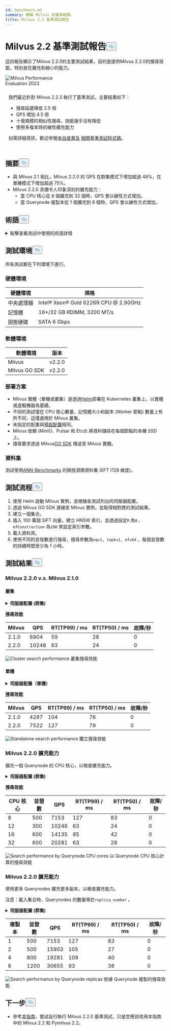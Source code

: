 ```yaml
---
id: benchmark.md
summary: 瞭解 Milvus 的基準結果。
title: Milvus 2.2 基準測試報告
---
```

<h1 id="Milvus-22-Benchmark-Test-Report" class="common-anchor-header">Milvus 2.2 基準測試報告<button data-href="#Milvus-22-Benchmark-Test-Report" class="anchor-icon" translate="no">
      <svg translate="no"
        aria-hidden="true"
        focusable="false"
        height="20"
        version="1.1"
        viewBox="0 0 16 16"
        width="16"
      >
        <path
          fill="#0092E4"
          fill-rule="evenodd"
          d="M4 9h1v1H4c-1.5 0-3-1.69-3-3.5S2.55 3 4 3h4c1.45 0 3 1.69 3 3.5 0 1.41-.91 2.72-2 3.25V8.59c.58-.45 1-1.27 1-2.09C10 5.22 8.98 4 8 4H4c-.98 0-2 1.22-2 2.5S3 9 4 9zm9-3h-1v1h1c1 0 2 1.22 2 2.5S13.98 12 13 12H9c-.98 0-2-1.22-2-2.5 0-.83.42-1.64 1-2.09V6.25c-1.09.53-2 1.84-2 3.25C6 11.31 7.55 13 9 13h4c1.45 0 3-1.69 3-3.5S14.5 6 13 6z"
        ></path>
      </svg>
    </button></h1><p>這份報告顯示了Milvus 2.2.0的主要測試結果，目的是提供Milvus 2.2.0的搜尋效能，特別是在擴充和縮小的能力。</p>
<div class="alert note">
  <div style="display: flex;">
      <div style="flex:0.3;">
        <img translate="no" src="https://zilliz.com/images/whitepaper/performance.png" alt="Milvus Performance Evaluation 2023" />
      </div>
  </div>
  <div style="flex:1;padding: 10px;">
    <p>我們最近針對 Milvus 2.2.3 執行了基準測試，主要結果如下：</p>
    <ul>
      <li>搜尋延遲降低 2.5 倍</li>
      <li>QPS 增加 4.5 倍</li>
      <li>十億規模的相似性搜尋，效能幾乎沒有降低</li>
      <li>使用多複本時的線性擴充能力</li>
    </ul>
    <p>如需詳細資訊，歡迎參閱<a href="https://zilliz.com/resources/whitepaper/milvus-performance-benchmark">本白皮書及</a> <a href="https://github.com/zilliztech/VectorDBBench">相關基準測試程式碼</a>。 </p>
  </div>
</div>
<h2 id="Summary" class="common-anchor-header">摘要<button data-href="#Summary" class="anchor-icon" translate="no">
      <svg translate="no"
        aria-hidden="true"
        focusable="false"
        height="20"
        version="1.1"
        viewBox="0 0 16 16"
        width="16"
      >
        <path
          fill="#0092E4"
          fill-rule="evenodd"
          d="M4 9h1v1H4c-1.5 0-3-1.69-3-3.5S2.55 3 4 3h4c1.45 0 3 1.69 3 3.5 0 1.41-.91 2.72-2 3.25V8.59c.58-.45 1-1.27 1-2.09C10 5.22 8.98 4 8 4H4c-.98 0-2 1.22-2 2.5S3 9 4 9zm9-3h-1v1h1c1 0 2 1.22 2 2.5S13.98 12 13 12H9c-.98 0-2-1.22-2-2.5 0-.83.42-1.64 1-2.09V6.25c-1.09.53-2 1.84-2 3.25C6 11.31 7.55 13 9 13h4c1.45 0 3-1.69 3-3.5S14.5 6 13 6z"
        ></path>
      </svg>
    </button></h2><ul>
<li>與 Milvus 2.1 相比，Milvus 2.2.0 的 QPS 在群集模式下增加超過 48%，在單機模式下增加超過 75%。</li>
<li>Milvus 2.2.0 具備令人印象深刻的擴充能力：<ul>
<li>當 CPU 核心從 8 個擴充到 32 個時，QPS 會以線性方式增加。</li>
<li>當 Querynode 複製本從 1 個擴充到 8 個時，QPS 會以線性方式增加。</li>
</ul></li>
</ul>
<h2 id="Terminology" class="common-anchor-header">術語<button data-href="#Terminology" class="anchor-icon" translate="no">
      <svg translate="no"
        aria-hidden="true"
        focusable="false"
        height="20"
        version="1.1"
        viewBox="0 0 16 16"
        width="16"
      >
        <path
          fill="#0092E4"
          fill-rule="evenodd"
          d="M4 9h1v1H4c-1.5 0-3-1.69-3-3.5S2.55 3 4 3h4c1.45 0 3 1.69 3 3.5 0 1.41-.91 2.72-2 3.25V8.59c.58-.45 1-1.27 1-2.09C10 5.22 8.98 4 8 4H4c-.98 0-2 1.22-2 2.5S3 9 4 9zm9-3h-1v1h1c1 0 2 1.22 2 2.5S13.98 12 13 12H9c-.98 0-2-1.22-2-2.5 0-.83.42-1.64 1-2.09V6.25c-1.09.53-2 1.84-2 3.25C6 11.31 7.55 13 9 13h4c1.45 0 3-1.69 3-3.5S14.5 6 13 6z"
        ></path>
      </svg>
    </button></h2><p><details>
<summary>點擊查看測試中使用的術語詳情</summary>
<table class="terminology">
<thead>
<tr>
<th>術語</th>
<th>說明</th>
</tr>
</thead>
<tbody>
<tr>
<td>nq</td>
<td>一次搜尋請求中要搜尋的向量數量</td>
</tr>
<tr>
<td>topk</td>
<td>一個搜尋請求中，每個向量（以 nq 為單位）要擷取的最近向量數量</td>
</tr>
<tr>
<td>ef</td>
<td><a href="https://milvus.io/docs/v2.2.x/index.md">HNSW 索引</a>的特定搜尋參數</td>
</tr>
<tr>
<td>RT</td>
<td>從傳送請求到接收回應的回應時間</td>
</tr>
<tr>
<td>QPS</td>
<td>每秒成功處理的搜尋要求數量</td>
</tr>
</tbody>
</table>
</details></p>
<h2 id="Test-environment" class="common-anchor-header">測試環境<button data-href="#Test-environment" class="anchor-icon" translate="no">
      <svg translate="no"
        aria-hidden="true"
        focusable="false"
        height="20"
        version="1.1"
        viewBox="0 0 16 16"
        width="16"
      >
        <path
          fill="#0092E4"
          fill-rule="evenodd"
          d="M4 9h1v1H4c-1.5 0-3-1.69-3-3.5S2.55 3 4 3h4c1.45 0 3 1.69 3 3.5 0 1.41-.91 2.72-2 3.25V8.59c.58-.45 1-1.27 1-2.09C10 5.22 8.98 4 8 4H4c-.98 0-2 1.22-2 2.5S3 9 4 9zm9-3h-1v1h1c1 0 2 1.22 2 2.5S13.98 12 13 12H9c-.98 0-2-1.22-2-2.5 0-.83.42-1.64 1-2.09V6.25c-1.09.53-2 1.84-2 3.25C6 11.31 7.55 13 9 13h4c1.45 0 3-1.69 3-3.5S14.5 6 13 6z"
        ></path>
      </svg>
    </button></h2><p>所有測試都在下列環境下進行。</p>
<h3 id="Hardware-environment" class="common-anchor-header">硬體環境</h3><table>
<thead>
<tr><th>硬體環境</th><th>規格</th></tr>
</thead>
<tbody>
<tr><td>中央處理器</td><td>Intel® Xeon® Gold 6226R CPU @ 2.90GHz</td></tr>
<tr><td>記憶體</td><td>16*/32 GB RDIMM, 3200 MT/s</td></tr>
<tr><td>固態硬碟</td><td>SATA 6 Gbps</td></tr>
</tbody>
</table>
<h3 id="Software-environment" class="common-anchor-header">軟體環境</h3><table>
<thead>
<tr><th>軟體環境</th><th>版本</th></tr>
</thead>
<tbody>
<tr><td>Milvus</td><td>v2.2.0</td></tr>
<tr><td>Milvus GO SDK</td><td>v2.2.0</td></tr>
</tbody>
</table>
<h3 id="Deployment-scheme" class="common-anchor-header">部署方案</h3><ul>
<li>Milvus 實體（單機或叢集）是透過<a href="https://milvus.io/docs/install_standalone-helm.md">Helm</a>部署在 Kubernetes 叢集上，以實體或虛擬機器為基礎。</li>
<li>不同的測試僅在 CPU 核心數量、記憶體大小和副本 (Worker 節點) 數量上有所不同，這僅適用於 Milvus 叢集。</li>
<li>未指定的配置與<a href="https://github.com/milvus-io/milvus-helm/blob/master/charts/milvus/values.yaml">預設配置</a>相同。</li>
<li>Milvus 依賴 (MinIO、Pulsar 和 Etcd) 將資料儲存在每個節點的本機 SSD 上。</li>
<li>搜尋要求透過 Milvus<a href="https://github.com/milvus-io/milvus-sdk-go/tree/master/tests">GO SDK</a> 傳送至 Milvus 實體。</li>
</ul>
<h3 id="Data-sets" class="common-anchor-header">資料集</h3><p>測試使用<a href="https://github.com/erikbern/ann-benchmarks/#data-sets">ANN-Benchmarks</a> 的開放源碼資料集 SIFT (128 維度)。</p>
<h2 id="Test-pipeline" class="common-anchor-header">測試流程<button data-href="#Test-pipeline" class="anchor-icon" translate="no">
      <svg translate="no"
        aria-hidden="true"
        focusable="false"
        height="20"
        version="1.1"
        viewBox="0 0 16 16"
        width="16"
      >
        <path
          fill="#0092E4"
          fill-rule="evenodd"
          d="M4 9h1v1H4c-1.5 0-3-1.69-3-3.5S2.55 3 4 3h4c1.45 0 3 1.69 3 3.5 0 1.41-.91 2.72-2 3.25V8.59c.58-.45 1-1.27 1-2.09C10 5.22 8.98 4 8 4H4c-.98 0-2 1.22-2 2.5S3 9 4 9zm9-3h-1v1h1c1 0 2 1.22 2 2.5S13.98 12 13 12H9c-.98 0-2-1.22-2-2.5 0-.83.42-1.64 1-2.09V6.25c-1.09.53-2 1.84-2 3.25C6 11.31 7.55 13 9 13h4c1.45 0 3-1.69 3-3.5S14.5 6 13 6z"
        ></path>
      </svg>
    </button></h2><ol>
<li>使用 Helm 啟動 Milvus 實例，並根據各測試列出的伺服器配置。</li>
<li>透過 Milvus GO SDK 連線至 Milvus 實例，並取得相對應的測試結果。</li>
<li>建立一個集合。</li>
<li>插入 100 萬個 SIFT 向量。建立 HNSW 索引，並透過設定<code translate="no">M</code> 為<code translate="no">8</code> 、<code translate="no">efConstruction</code> 為<code translate="no">200</code> 來設定索引參數。</li>
<li>載入資料夾。</li>
<li>使用不同的並發數進行搜尋，搜尋參數為<code translate="no">nq=1, topk=1, ef=64</code> ，每個並發數的持續時間至少為 1 小時。</li>
</ol>
<h2 id="Test-results" class="common-anchor-header">測試結果<button data-href="#Test-results" class="anchor-icon" translate="no">
      <svg translate="no"
        aria-hidden="true"
        focusable="false"
        height="20"
        version="1.1"
        viewBox="0 0 16 16"
        width="16"
      >
        <path
          fill="#0092E4"
          fill-rule="evenodd"
          d="M4 9h1v1H4c-1.5 0-3-1.69-3-3.5S2.55 3 4 3h4c1.45 0 3 1.69 3 3.5 0 1.41-.91 2.72-2 3.25V8.59c.58-.45 1-1.27 1-2.09C10 5.22 8.98 4 8 4H4c-.98 0-2 1.22-2 2.5S3 9 4 9zm9-3h-1v1h1c1 0 2 1.22 2 2.5S13.98 12 13 12H9c-.98 0-2-1.22-2-2.5 0-.83.42-1.64 1-2.09V6.25c-1.09.53-2 1.84-2 3.25C6 11.31 7.55 13 9 13h4c1.45 0 3-1.69 3-3.5S14.5 6 13 6z"
        ></path>
      </svg>
    </button></h2><h3 id="Milvus-220-vs-Milvus-210" class="common-anchor-header">Milvus 2.2.0 v.s. Milvus 2.1.0</h3><h4 id="Cluster" class="common-anchor-header">叢集</h4><p><details>
<summary><b>伺服器配置 (群集)</b></summary><code translate="no">yaml queryNode: replicas: 1 resources: limits: cpu: &quot;12.0&quot; memory: 8Gi requests: cpu: &quot;12.0&quot; memory: 8Gi</code></details></p>
<p><strong>搜尋效能</strong></p>
<table>
<thead>
<tr><th>Milvus</th><th>QPS</th><th>RT(TP99) / ms</th><th>RT(TP50) / ms</th><th>故障/秒</th></tr>
</thead>
<tbody>
<tr><td>2.1.0</td><td>6904</td><td>59</td><td>28</td><td>0</td></tr>
<tr><td>2.2.0</td><td>10248</td><td>63</td><td>24</td><td>0</td></tr>
</tbody>
</table>
<p>
  
   <span class="img-wrapper"> <img translate="no" src="/docs/v2.6.x/assets/cluster_search_performance_210_vs_220.png" alt="Cluster search performance" class="doc-image" id="cluster-search-performance" />
   </span> <span class="img-wrapper"> <span>叢集搜尋效能</span> </span></p>
<h4 id="Standalone" class="common-anchor-header">單機</h4><p><details>
<summary><b>伺服器配置（單機）</b></summary><code translate="no">yaml standalone: replicas: 1 resources: limits: cpu: &quot;12.0&quot; memory: 16Gi requests: cpu: &quot;12.0&quot; memory: 16Gi</code></details></p>
<p><strong>搜尋效能</strong></p>
<table>
<thead>
<tr><th>Milvus</th><th>QPS</th><th>RT(TP99) / ms</th><th>RT(TP50) / ms</th><th>故障/秒</th></tr>
</thead>
<tbody>
<tr><td>2.1.0</td><td>4287</td><td>104</td><td>76</td><td>0</td></tr>
<tr><td>2.2.0</td><td>7522</td><td>127</td><td>79</td><td>0</td></tr>
</tbody>
</table>
<p>
  
   <span class="img-wrapper"> <img translate="no" src="/docs/v2.6.x/assets/standalone_search_performance_210_vs_220.png" alt="Standalone search performance" class="doc-image" id="standalone-search-performance" />
   </span> <span class="img-wrapper"> <span>獨立搜尋效能</span> </span></p>
<h3 id="Milvus-220-Scale-up" class="common-anchor-header">Milvus 2.2.0 擴充能力</h3><p>擴充一個 Querynode 的 CPU 核心，以檢查擴充能力。</p>
<p><details>
<summary><b>伺服器配置 (群集)</b></summary><code translate="no">yaml queryNode: replicas: 1 resources: limits: cpu: &quot;8.0&quot; /&quot;12.0&quot; /&quot;16.0&quot; /&quot;32.0&quot; memory: 8Gi requests: cpu: &quot;8.0&quot; /&quot;12.0&quot; /&quot;16.0&quot; /&quot;32.0&quot; memory: 8Gi</code></details></p>
<p><strong>搜尋效能</strong></p>
<table>
<thead>
<tr><th>CPU 核心</th><th>並發數</th><th>QPS</th><th>RT(TP99) / ms</th><th>RT(TP50) / ms</th><th>故障/秒</th></tr>
</thead>
<tbody>
<tr><td>8</td><td>500</td><td>7153</td><td>127</td><td>83</td><td>0</td></tr>
<tr><td>12</td><td>300</td><td>10248</td><td>63</td><td>24</td><td>0</td></tr>
<tr><td>16</td><td>600</td><td>14135</td><td>85</td><td>42</td><td>0</td></tr>
<tr><td>32</td><td>600</td><td>20281</td><td>63</td><td>28</td><td>0</td></tr>
</tbody>
</table>
<p>
  
   <span class="img-wrapper"> <img translate="no" src="/docs/v2.6.x/assets/search_performance_by_querynode_cpu_cores.png" alt="Search performance by Querynode CPU cores" class="doc-image" id="search-performance-by-querynode-cpu-cores" />
   </span> <span class="img-wrapper"> <span>以 Querynode CPU 核心計算的搜尋效能</span> </span></p>
<h3 id="Milvus-220-Scale-out" class="common-anchor-header">Milvus 2.2.0 擴充能力</h3><p>使用更多 Querynodes 擴充更多副本，以檢查擴充能力。</p>
<div class="alert note">
<p>注意：載入集合時，Querynodes 的數量等於<code translate="no">replica_number</code> 。</p>
</div>
<p><details>
<summary><b>伺服器配置 (群集)</b></summary><code translate="no">yaml queryNode: replicas: 1 / 2 / 4 / 8 resources: limits: cpu: &quot;8.0&quot; memory: 8Gi requests: cpu: &quot;8.0&quot; memory: 8Gi</code></details></p>
<table>
<thead>
<tr><th>複製本</th><th>並發數</th><th>QPS</th><th>RT(TP99) / ms</th><th>RT(TP50) / ms</th><th>故障/秒</th></tr>
</thead>
<tbody>
<tr><td>1</td><td>500</td><td>7153</td><td>127</td><td>83</td><td>0</td></tr>
<tr><td>2</td><td>500</td><td>15903</td><td>105</td><td>27</td><td>0</td></tr>
<tr><td>4</td><td>800</td><td>19281</td><td>109</td><td>40</td><td>0</td></tr>
<tr><td>8</td><td>1200</td><td>30655</td><td>93</td><td>38</td><td>0</td></tr>
</tbody>
</table>
<p>
  
   <span class="img-wrapper"> <img translate="no" src="/docs/v2.6.x/assets/search_performance_by_querynode_replicas.png" alt="Search performance by Querynode replicas" class="doc-image" id="search-performance-by-querynode-replicas" />
   </span> <span class="img-wrapper"> <span>依據 Querynode 複製的搜尋效能</span> </span></p>
<h2 id="Whats-next" class="common-anchor-header">下一步<button data-href="#Whats-next" class="anchor-icon" translate="no">
      <svg translate="no"
        aria-hidden="true"
        focusable="false"
        height="20"
        version="1.1"
        viewBox="0 0 16 16"
        width="16"
      >
        <path
          fill="#0092E4"
          fill-rule="evenodd"
          d="M4 9h1v1H4c-1.5 0-3-1.69-3-3.5S2.55 3 4 3h4c1.45 0 3 1.69 3 3.5 0 1.41-.91 2.72-2 3.25V8.59c.58-.45 1-1.27 1-2.09C10 5.22 8.98 4 8 4H4c-.98 0-2 1.22-2 2.5S3 9 4 9zm9-3h-1v1h1c1 0 2 1.22 2 2.5S13.98 12 13 12H9c-.98 0-2-1.22-2-2.5 0-.83.42-1.64 1-2.09V6.25c-1.09.53-2 1.84-2 3.25C6 11.31 7.55 13 9 13h4c1.45 0 3-1.69 3-3.5S14.5 6 13 6z"
        ></path>
      </svg>
    </button></h2><ul>
<li>參考<a href="https://milvus.io/blog/2022-08-16-A-Quick-Guide-to-Benchmarking-Milvus-2-1.md">本指南</a>，嘗試自行執行 Milvus 2.2.0 基準測試，只是您應該改用本指南中的 Milvus 2.2 和 Pymilvus 2.2。</li>
</ul>
